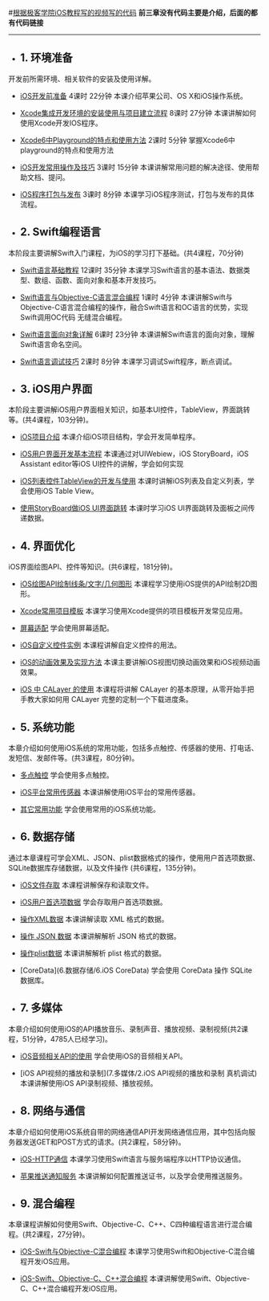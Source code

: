 
#[根据极客学院iOS教程写的视频写的代码](http://www.jikexueyuan.com/path/ios/)
**前三章没有代码主要是介绍，后面的都有代码链接**
***
* ## 1. 环境准备 
开发前所需环境、相关软件的安装及使用详解。

* [iOS开发前准备](1.环境准备/README.md)
4课时 22分钟 本课介绍苹果公司、OS X和iOS操作系统。

* [Xcode集成开发环境的安装使用与项目建立流程](1.环境准备/README.md)
8课时 27分钟 本课讲解如何使用Xcode开发IOS程序。

* [Xcode6中Playground的特点和使用方法](1.环境准备/README.md)
2课时 5分钟 掌握Xcode6中playground的特点和使用方法

* [iOS开发常用操作及技巧](1.环境准备/README.md)
3课时 15分钟 本课讲解常用问题的解决途径、使用帮助文档、提问。


* [iOS程序打包与发布](1.环境准备/README.md)
3课时 8分钟 本课学习iOS程序测试，打包与发布的具体流程。

* ## 2. Swift编程语言
本阶段主要讲解Swift入门课程，为iOS的学习打下基础。(共4课程，70分钟)

* [Swift语言基础教程](2.Swift编程语言/README.md)
12课时 35分钟 本课学习Swift语言的基本语法、数据类型、数组、函数、面向对象和基本开发技巧。

* [Swift语言与Objective-C语言混合编程](2.Swift编程语言/README.md)
1课时 4分钟 本课讲解Swift与Objective-C语言混合编程的操作，融合Swift语言和OC语言的优势，实现Swift调用OC代码         无缝混合编程。

* [Swift语言面向对象详解](2.Swift编程语言/README.md)
6课时 23分钟 本课讲解Swift语言的面向对象，理解Swift语言命名空间。

* [Swift语言调试技巧](2.Swift编程语言/README.md)
2课时 8分钟 本课学习调试Swift程序，断点调试。

* ## 3. iOS用户界面 
本阶段主要讲解iOS用户界面相关知识，如基本UI控件，TableView，界面跳转等。(共4课程，103分钟)。

* [iOS项目介绍](3.iOS用户界面/README.md)
本课介绍iOS项目结构，学会开发简单程序。  

* [iOS用户界面开发基本流程](3.iOS用户界面/README.md)
本课通过对UIWebiew，iOS StoryBoard，iOS Assistant editor等iOS UI控件的讲解，学会如何实现

* [iOS列表控件TableView的开发与使用](3.iOS用户界面/README.md)
本课时讲解iOS列表及自定义列表，学会使用iOS Table View。

* [使用StoryBoard做iOS UI界面跳转](3.iOS用户界面/README.md)
本课时学习iOS UI界面跳转及面板之间传递数据。

* ## 4. 界面优化 
iOS界面绘图API、控件等知识。(共6课程，181分钟)。

* [iOS绘图API绘制线条/文字/几何图形](/4.界面优化/1.iOS绘图API绘制线条、文字、几何图形/README.md)
本课程学习使用iOS提供的API绘制2D图形。  

* [Xcode常用项目模板](4.界面优化/2.Xcode常用项目模板/README.md)
本课学习使用Xcode提供的项目模板开发常见应用。

* [屏幕适配]()
学会使用屏幕适配。

* [iOS自定义控件实例](4.界面优化/4.iOS自定义控件实例/README.md)
本课程讲解自定义控件的用法。

* [iOS的动画效果及实现方法]()
本课主要讲解iOS视图切换动画效果和iOS视频动画效果。

* [iOS 中 CALayer 的使用]()
本课程将讲解 CALayer 的基本原理，从零开始手把手教大家如何用 CALayer 完整的定制一个下载进度条。

* ## 5. 系统功能 
本章介绍如何使用iOS系统的常用功能，包括多点触控、传感器的使用、打电话、发短信、发邮件等。(共3课程，80分钟)。

* [多点触控](5.系统功能/1.多点触控)
学会使用多点触控。  

* [iOS平台常用传感器](5.系统功能/2.iOS平台常用传感器)
本课讲解使用iOS平台的常用传感器。

* [其它常用功能](5.系统功能/3.iOS其他常用功能)
学会使用常用的iOS系统功能。

* ## 6. 数据存储
通过本章课程可学会XML、JSON、plist数据格式的操作，使用用户首选项数据、SQLite数据库存储数据，以及文件操作
(共6课程，135分钟)。

* [iOS文件存取](6.数据存储/1.iOS文件的存取)
本课程讲解保存和读取文件。  

* [iOS用户首选项数据](6.数据存储/2.用户首选项数据)
学会存取用户首选项数据。

* [操作XML数据](6.数据存储/3.操作XML数据)
本课讲解读取 XML 格式的数据。

* [操作 JSON 数据](6.数据存储/4.iOS操作JSON数据)
本课讲解解析 JSON 格式的数据。

* [操作plist数据](6.数据存储/5.iOS操作plist数据)
本课讲解解析 plist 格式的数据。

* [CoreData](6.数据存储/6.iOS CoreData)
学会使用 CoreData 操作 SQLite 数据库。

* ## 7. 多媒体
本章介绍如何使用iOS的API播放音乐、录制声音、播放视频、录制视频(共2课程，51分钟，4785人已经学习)。

* [iOS音频相关API的使用](7.多媒体/1.iOS音频相关API的使用)
学会使用iOS的音频相关API。  

* [iOS API视频的播放和录制](7.多媒体/2.iOS API视频的播放和录制 真机调试)
本课讲解使用iOS API录制视频、播放视频。

* ## 8. 网络与通信
本章介绍如何使用iOS系统自带的网络通信API开发网络通信应用，其中包括向服务器发送GET和POST方式的请求。(共2课程，58分钟)。

* [iOS-HTTP通信](8.网络通信/1.iOS-HTTP通信)
本课学习使用Swift语言与服务端程序以HTTP协议通信。  

* [苹果推送通知服务](8.网络通信/2.苹果推送通知服务)
本课讲解如何配置推送证书，以及学会使用推送服务。


* ## 9. 混合编程
本章课程讲解如何使用Swift、Objective-C、C++、C四种编程语言进行混合编程。(共2课程，27分钟)。

* [iOS-Swift与Objective-C混合编程](9.混合编程/1.iOS-Swift与Objective-C混合编程)
本课学习使用Swift和Objective-C混合编程开发iOS应用。

* [iOS-Swift、Objective-C、C++混合编程](9.混合编程/2.iOS-Swift、Objective-C、C++混合编程)
本课讲解使用Swift、Objective-C、C++混合编程开发iOS应用。
